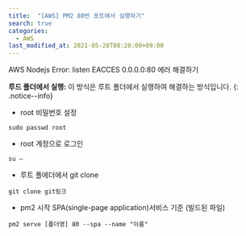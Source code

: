 ```yaml
---
title:  "[AWS] PM2 80번 포트에서 실행하기"
search: true
categories: 
  - AWS
last_modified_at: 2021-05-28T08:20:00+09:00
---
```


AWS Nodejs Error: listen EACCES 0.0.0.0:80 에러 해결하기

**루드 폴더에서 실행:** 이 방식은 루트 폴더에서 실행하여 해결하는 방식입니다.
{: .notice--info}

* root 비밀번호 설정

```
sudo passwd root
```

* root 계정으로 로그인

```
su –
```

* 루트 폴에더에서 git clone

```
git clone git링크
```

* pm2 시작 SPA(single-page application)서비스 기준 (빌드된 파일)

```
pm2 serve [폴더명] 80 --spa --name "이름"
```